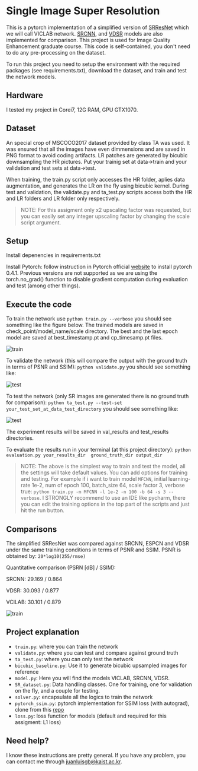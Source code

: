# Single Image Super Resolution 
This is a pytorch implementation of a simplified version of
[SRResNet](http://cs231n.stanford.edu/reports/2016/pdfs/212_Report.pdf) which we will call VICLAB network. 
[SRCNN](http://personal.ie.cuhk.edu.hk/~ccloy/files/eccv_2014_deepresolution.pdf), and 
[VDSR](https://cv.snu.ac.kr/research/VDSR/) models are also implemented for comparison. 
This project is used for Image Quality Enhancement graduate course. This code is self-contained, you don't need to do 
any pre-processing on the dataset.

To run this project you need to setup the environment with the required packages (see requirements.txt), download the 
dataset, and train and test the network models. 

## Hardware 
I tested my project in Corei7, 12G RAM, GPU GTX1070. 

## Dataset
An special crop of MSCOCO2017 dataset provided by class TA  was used. It was ensured that all the images have even 
dimmensions and are saved in PNG format to avoid coding artifacts. LR patches are generated by bicubic downsampling 
the HR pictures. Put your trainig set at data->train and your validation and test sets at data->test. 

When training, the train.py script only accesses the HR folder, aplies data augmentation, and generates the LR on the 
fly using bicubic kernel. During test and validation, the validate.py and ta_test.py scripts access both the HR and 
LR folders and LR folder only respectively.

> NOTE: For this assigment only x2 upscaling factor was requested, but you can easily set any integer upscaling factor
 by changing the scale script argument.

## Setup
Install depenencies in requirements.txt

Install Pytorch: follow instruction in Pytorch official [website](http://pytorch.org/) to install pytorch 0.4.1. 
Previous versions are not supported as we are using the torch.no_grad() function to disable gradient computation 
during evaluation and test (among other things).

## Execute the code
To train the network use ```python train.py --verbose``` you should see something like the figure below. The trained
models are saved in check_point/model_name/scale directory. The best and the last epoch model are saved at 
best_timestamp.pt and cp_timesamp.pt files.

![train](misc/training.png)

To validate the network (this will compare the output with the ground truth in terms of PSNR and SSIM):
```python validate.py```
you should see something like:

![test](misc/validate.png)

To test the network (only SR images are generated there is no ground truth for comparison):
```python ta_test.py --test-set your_test_set_at_data_test_directory```
you should see something like:

![test](misc/ta_testing.png)

The experiment results will be saved in val_results and test_results directories. 

To evaluate the results run in your terminal (at this project directory): 
```python evaluation.py your_results_dir  ground_truth_dir output_dir```

>NOTE: The above is the simplest way to train and test the model, all the settings will take default values. 
You can add options for training and testing. For example if i want to train model ``MFCNN``, initial learning-rate 
1e-2, num of epoch 100, batch_size 64, scale factor 3, verbose true: 
``python train.py -m MFCNN -l 1e-2 -n 100 -b 64 -s 3 --verbose``. I STRONGLY recommend to use an IDE like pycharm, 
there you can edit the training options in the top part of the scripts and just hit the run button.

## Comparisons
The simplified SRResNet was compared against SRCNN, ESPCN and VDSR under the same training conditions in terms of 
PSNR and SSIM. PSNR is obtained by: ```20*log10(255/rmse)```


Quantitative comparison (PSRN [dB] / SSIM):

SRCNN: 29.169 / 0.864

VDSR: 30.093 / 0.877

VCILAB: 30.101 / 0.879

![train](misc/qualitative.png)


## Project explanation
- ``train.py``: where you can train the network
- ``validate.py``: where you can test and compare against ground truth
- ``ta_test.py``: where you can only test the network
- ``bicubic_baseline.py``: Use it to generate bicubic upsampled images for reference
- ``model.py``: Here you will find the models VICLAB, SRCNN, VDSR. 
- ``SR_dataset.py``: Data handling classes. One for training, one for validation on the fly, and a couple for testing.
- ``solver.py``: encapsulate all the logics to train the network
- ``pytorch_ssim.py``: pytorch implementation for SSIM loss (with autograd), clone from this 
[repo](https://github.com/Po-Hsun-Su/pytorch-ssim)
- ``loss.py``: loss function for models (default and required for this assigment: L1 loss)

## Need help?
I know these instructions are pretty general. If you have any problem, you can contact me through juanluisgb@kaist.ac.kr.